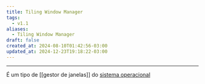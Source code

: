 ```yaml
---
title: Tiling Window Manager
tags:
  - v1.1
aliases:
  - Tiling Window Manager
draft: false
created_at: 2024-08-10T01:42:56-03:00
updated_at: 2024-12-23T19:18:22-03:00
---
```


---

É um tipo de [[gestor de janelas]] do [sistema operacional](api/entrada/2024/08/04/Sistema_Operacional.md)